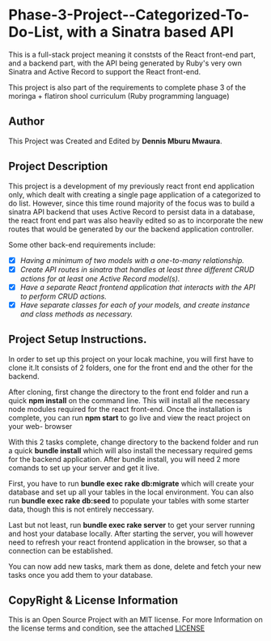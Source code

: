 # Phase-3-Project--Categorized-To-Do-List, with a Sinatra based API

This is a full-stack project meaning it conststs of the React front-end part, and a backend part, with the API being 
generated by Ruby's very own Sinatra and Active Record to support the React front-end. 

This project is also part of the requirements to complete phase 3 of the moringa + flatiron shool curriculum (Ruby programming language)

## Author
This Project was Created and Edited by **Dennis Mburu Mwaura**.

## Project Description
This project is a development of my previously react front end application only, which dealt with creating a single page application of a categorized to do list. However, since this time round majority of the focus was to build a sinatra API backend that uses Active Record to persist data in a database, the react front end part was also heavily edited so as to incorporate the new routes that would be generated by our the backend application controller.

Some other back-end requirements include: 
- [x] *Having a minimum of two models with a one-to-many relationship.*
- [x] *Create API routes in sinatra that handles at least three different CRUD actions for at least one Active Record model(s).*
- [x] *Have a separate React frontend application that interacts with the API to perform CRUD actions.*
- [x] *Have separate classes for each of your models, and create instance and class methods as necessary.*

## Project Setup Instructions.
In order to set up this project on your locak machine, you will first have to clone it.It consists of 2 folders, one for the front end and the other for the backend.

After cloning, first change the directory to the front end folder and run a quick **npm install** on the command line. This will install all the necessary node modules required for the react front-end.
Once the installation is complete, you can run **npm start** to go live and view the react project on your web- browser

With this 2 tasks complete, change directory to the backend folder and run a quick **bundle install** which will also install the necessary required gems for the backend application.
After bundle install, you will need 2 more comands to set up your server and get it live.

First, you have to run **bundle exec rake db:migrate** which will create your database and set up all your tables in the local environment. You can also run **bundle exec rake db:seed** to populate your tables with some starter data, though this is not entirely neccessary. 

Last but not least, run **bundle exec rake server** to get your server running and host your database locally. After starting the server, you will however need to refresh your react frontend application in the browser, so that a connection can be established. 

You can now add new tasks, mark them as done, delete and fetch your new tasks once you add them to your database.


## CopyRight & License Information
This is an Open Source Project with an MIT license. For more Information on the license terms and condition, see the attached [LICENSE](./LICENSE)

